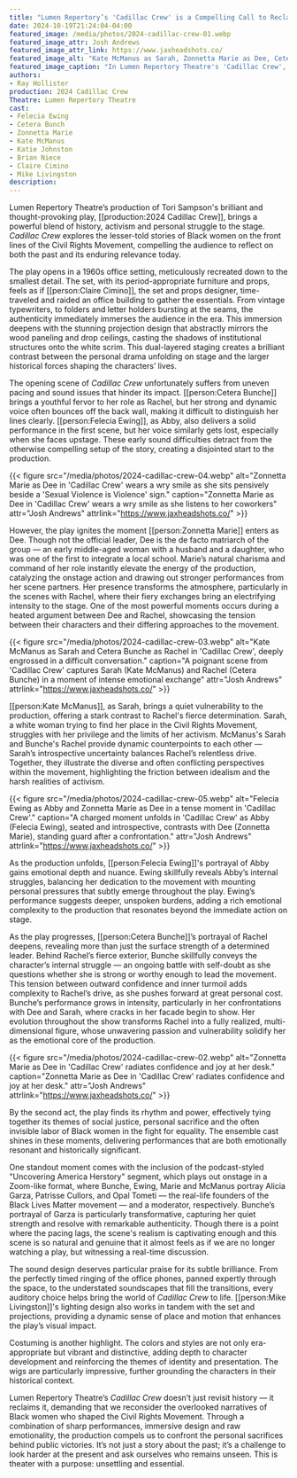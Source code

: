 ```yaml
---
title: "Lumen Repertory’s 'Cadillac Crew' is a Compelling Call to Reclaim Forgotten Voices"
date: 2024-10-19T21:24:04-04:00
featured_image: /media/photos/2024-cadillac-crew-01.webp
featured_image_attr: Josh Andrews
featured_image_attr_link: https://www.jaxheadshots.co/
featured_image_alt: "Kate McManus as Sarah, Zonnetta Marie as Dee, Cetera Bunche as Rachel, and Felecia Ewing as Abby in a poignant moment from 'Cadillac Crew'."
featured_image_caption: "In Lumen Repertory Theatre's 'Cadillac Crew', the characters absorb a chilling update, marked by Kate McManus as Sarah, Zonnetta Marie as Dee, Cetera Bunche as Rachel, and Felecia Ewing as Abby's reactions of disbelief and sorrow."
authors: 
- Ray Hollister
production: 2024 Cadillac Crew
Theatre: Lumen Repertory Theatre
cast: 
- Felecia Ewing
- Cetera Bunch
- Zonnetta Marie
- Kate McManus
- Katie Johnston
- Brian Niece
- Claire Cimino
- Mike Livingston
description:
---
```

Lumen Repertory Theatre’s production of Tori Sampson's brilliant and thought-provoking play, [[production:2024 Cadillac Crew]], brings a powerful blend of history, activism and personal struggle to the stage. *Cadillac Crew* explores the lesser-told stories of Black women on the front lines of the Civil Rights Movement, compelling the audience to reflect on both the past and its enduring relevance today.
<!--more-->

The play opens in a 1960s office setting, meticulously recreated down to the smallest detail. The set, with its period-appropriate furniture and props, feels as if [[person:Claire Cimino]], the set and props designer, time-traveled and raided an office building to gather the essentials. From vintage typewriters, to folders and letter holders bursting at the seams, the authenticity immediately immerses the audience in the era. This immersion deepens with the stunning projection design that abstractly mirrors the wood paneling and drop ceilings, casting the shadows of institutional structures onto the white scrim. This dual-layered staging creates a brilliant contrast between the personal drama unfolding on stage and the larger historical forces shaping the characters’ lives.

The opening scene of *Cadillac Crew* unfortunately suffers from uneven pacing and sound issues that hinder its impact. [[person:Cetera Bunche]] brings a youthful fervor to her role as Rachel, but her strong and dynamic voice often bounces off the back wall, making it difficult to distinguish her lines clearly. [[person:Felecia Ewing]], as Abby, also delivers a solid performance in the first scene, but her voice similarly gets lost, especially when she faces upstage. These early sound difficulties detract from the otherwise compelling setup of the story, creating a disjointed start to the production.

{{< figure src="/media/photos/2024-cadillac-crew-04.webp" alt="Zonnetta Marie as Dee in 'Cadillac Crew' wears a wry smile as she sits pensively beside a 'Sexual Violence is Violence' sign." caption="Zonnetta Marie as Dee in 'Cadillac Crew' wears a wry smile as she listens to her coworkers" attr="Josh Andrews" attrlink="https://www.jaxheadshots.co/" >}}

However, the play ignites the moment [[person:Zonnetta Marie]] enters as Dee. Though not the official leader, Dee is the de facto matriarch of the group — an early middle-aged woman with a husband and a daughter, who was one of the first to integrate a local school. Marie’s natural charisma and command of her role instantly elevate the energy of the production, catalyzing the onstage action and drawing out stronger performances from her scene partners. Her presence transforms the atmosphere, particularly in the scenes with Rachel, where their fiery exchanges bring an electrifying intensity to the stage. One of the most powerful moments occurs during a heated argument between Dee and Rachel, showcasing the tension between their characters and their differing approaches to the movement.

{{< figure src="/media/photos/2024-cadillac-crew-03.webp" alt="Kate McManus as Sarah and Cetera Bunche as Rachel in 'Cadillac Crew', deeply engrossed in a difficult conversation." caption="A poignant scene from 'Cadillac Crew' captures Sarah (Kate McManus) and Rachel (Cetera Bunche) in a moment of intense emotional exchange" attr="Josh Andrews" attrlink="https://www.jaxheadshots.co/" >}}

[[person:Kate McManus]], as Sarah, brings a quiet vulnerability to the production, offering a stark contrast to Rachel's fierce determination. Sarah, a white woman trying to find her place in the Civil Rights Movement, struggles with her privilege and the limits of her activism. McManus's Sarah and Bunche's Rachel provide dynamic counterpoints to each other — Sarah’s introspective uncertainty balances Rachel’s relentless drive. Together, they illustrate the diverse and often conflicting perspectives within the movement, highlighting the friction between idealism and the harsh realities of activism.

{{< figure src="/media/photos/2024-cadillac-crew-05.webp" alt="Felecia Ewing as Abby and Zonnetta Marie as Dee in a tense moment in 'Cadillac Crew'." caption="A charged moment unfolds in 'Cadillac Crew' as Abby (Felecia Ewing), seated and introspective, contrasts with Dee (Zonnetta Marie), standing guard after a confrontation." attr="Josh Andrews" attrlink="https://www.jaxheadshots.co/" >}}

As the production unfolds, [[person:Felecia Ewing]]'s portrayal of Abby gains emotional depth and nuance. Ewing skillfully reveals Abby’s internal struggles, balancing her dedication to the movement with mounting personal pressures that subtly emerge throughout the play.  Ewing’s performance suggests deeper, unspoken burdens, adding a rich emotional complexity to the production that resonates beyond the immediate action on stage.

As the play progresses, [[person:Cetera Bunche]]’s portrayal of Rachel deepens, revealing more than just the surface strength of a determined leader. Behind Rachel’s fierce exterior, Bunche skillfully conveys the character’s internal struggle — an ongoing battle with self-doubt as she questions whether she is strong or worthy enough to lead the movement. This tension between outward confidence and inner turmoil adds complexity to Rachel’s drive, as she pushes forward at great personal cost. Bunche’s performance grows in intensity, particularly in her confrontations with Dee and Sarah, where cracks in her facade begin to show. Her evolution throughout the show transforms Rachel into a fully realized, multi-dimensional figure, whose unwavering passion and vulnerability solidify her as the emotional core of the production.

{{< figure src="/media/photos/2024-cadillac-crew-02.webp" alt="Zonnetta Marie as Dee in 'Cadillac Crew' radiates confidence and joy at her desk." caption="Zonnetta Marie as Dee in 'Cadillac Crew' radiates confidence and joy at her desk." attr="Josh Andrews" attrlink="https://www.jaxheadshots.co/" >}}

By the second act, the play finds its rhythm and power, effectively tying together its themes of social justice, personal sacrifice and the often invisible labor of Black women in the fight for equality. The ensemble cast shines in these moments, delivering performances that are both emotionally resonant and historically significant.

One standout moment comes with the inclusion of the podcast-styled "Uncovering America Herstory" segment, which plays out onstage in a Zoom-like format, where Bunche, Ewing, Marie and McManus portray Alicia Garza, Patrisse Cullors, and Opal Tometi — the real-life founders of the Black Lives Matter movement — and a moderator, respectively. Bunche’s portrayal of Garza is particularly transformative, capturing her quiet strength and resolve with remarkable authenticity. Though there is a point where the pacing lags, the scene's realism is captivating enough and this scene is so natural and genuine that it almost feels as if we are no longer watching a play, but witnessing a real-time discussion.

The sound design deserves particular praise for its subtle brilliance. From the perfectly timed ringing of the office phones, panned expertly through the space, to the understated soundscapes that fill the transitions, every auditory choice helps bring the world of *Cadillac Crew* to life. [[person:Mike Livingston]]'s lighting design also works in tandem with the set and projections, providing a dynamic sense of place and motion that enhances the play’s visual impact.

Costuming is another highlight. The colors and styles are not only era-appropriate but vibrant and distinctive, adding depth to character development and reinforcing the themes of identity and presentation. The wigs are particularly impressive, further grounding the characters in their historical context.

Lumen Repertory Theatre’s *Cadillac Crew* doesn’t just revisit history — it reclaims it, demanding that we reconsider the overlooked narratives of Black women who shaped the Civil Rights Movement. Through a combination of sharp performances, immersive design and raw emotionality, the production compels us to confront the personal sacrifices behind public victories. It’s not just a story about the past; it’s a challenge to look harder at the present and ask ourselves who remains unseen. This is theater with a purpose: unsettling and essential.